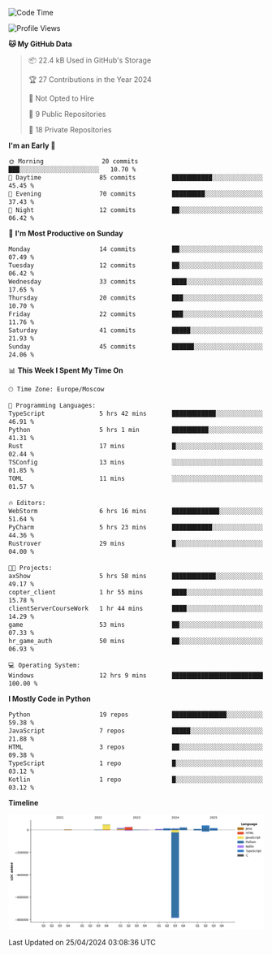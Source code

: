 <!--START_SECTION:waka-->
![Code Time](http://img.shields.io/badge/Code%20Time-276%20hrs%2042%20mins-blue)

![Profile Views](http://img.shields.io/badge/Profile%20Views-0-blue)

**🐱 My GitHub Data** 

> 📦 22.4 kB Used in GitHub's Storage 
 > 
> 🏆 27 Contributions in the Year 2024
 > 
> 🚫 Not Opted to Hire
 > 
> 📜 9 Public Repositories 
 > 
> 🔑 18 Private Repositories 
 > 
**I'm an Early 🐤** 

```text
🌞 Morning                20 commits          ███░░░░░░░░░░░░░░░░░░░░░░   10.70 % 
🌆 Daytime                85 commits          ███████████░░░░░░░░░░░░░░   45.45 % 
🌃 Evening                70 commits          █████████░░░░░░░░░░░░░░░░   37.43 % 
🌙 Night                  12 commits          ██░░░░░░░░░░░░░░░░░░░░░░░   06.42 % 
```
📅 **I'm Most Productive on Sunday** 

```text
Monday                   14 commits          ██░░░░░░░░░░░░░░░░░░░░░░░   07.49 % 
Tuesday                  12 commits          ██░░░░░░░░░░░░░░░░░░░░░░░   06.42 % 
Wednesday                33 commits          ████░░░░░░░░░░░░░░░░░░░░░   17.65 % 
Thursday                 20 commits          ███░░░░░░░░░░░░░░░░░░░░░░   10.70 % 
Friday                   22 commits          ███░░░░░░░░░░░░░░░░░░░░░░   11.76 % 
Saturday                 41 commits          █████░░░░░░░░░░░░░░░░░░░░   21.93 % 
Sunday                   45 commits          ██████░░░░░░░░░░░░░░░░░░░   24.06 % 
```


📊 **This Week I Spent My Time On** 

```text
🕑︎ Time Zone: Europe/Moscow

💬 Programming Languages: 
TypeScript               5 hrs 42 mins       ████████████░░░░░░░░░░░░░   46.91 % 
Python                   5 hrs 1 min         ██████████░░░░░░░░░░░░░░░   41.31 % 
Rust                     17 mins             █░░░░░░░░░░░░░░░░░░░░░░░░   02.44 % 
TSConfig                 13 mins             ░░░░░░░░░░░░░░░░░░░░░░░░░   01.85 % 
TOML                     11 mins             ░░░░░░░░░░░░░░░░░░░░░░░░░   01.57 % 

🔥 Editors: 
WebStorm                 6 hrs 16 mins       █████████████░░░░░░░░░░░░   51.64 % 
PyCharm                  5 hrs 23 mins       ███████████░░░░░░░░░░░░░░   44.36 % 
Rustrover                29 mins             █░░░░░░░░░░░░░░░░░░░░░░░░   04.00 % 

🐱‍💻 Projects: 
axShow                   5 hrs 58 mins       ████████████░░░░░░░░░░░░░   49.17 % 
copter_client            1 hr 55 mins        ████░░░░░░░░░░░░░░░░░░░░░   15.78 % 
clientServerCourseWork   1 hr 44 mins        ████░░░░░░░░░░░░░░░░░░░░░   14.29 % 
game                     53 mins             ██░░░░░░░░░░░░░░░░░░░░░░░   07.33 % 
hr_game_auth             50 mins             ██░░░░░░░░░░░░░░░░░░░░░░░   06.93 % 

💻 Operating System: 
Windows                  12 hrs 9 mins       █████████████████████████   100.00 % 
```

**I Mostly Code in Python** 

```text
Python                   19 repos            ███████████████░░░░░░░░░░   59.38 % 
JavaScript               7 repos             █████░░░░░░░░░░░░░░░░░░░░   21.88 % 
HTML                     3 repos             ██░░░░░░░░░░░░░░░░░░░░░░░   09.38 % 
TypeScript               1 repo              █░░░░░░░░░░░░░░░░░░░░░░░░   03.12 % 
Kotlin                   1 repo              █░░░░░░░░░░░░░░░░░░░░░░░░   03.12 % 
```



**Timeline**

![Lines of Code chart](https://raw.githubusercontent.com/adlemx/adlemx/main/assets/bar_graph.png)


 Last Updated on 25/04/2024 03:08:36 UTC
<!--END_SECTION:waka-->
